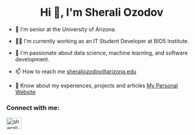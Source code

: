 <h1 align="center">Hi 👋, I'm Sherali Ozodov</h1>

- 🔭 I'm senior at the University of Arizona.

- 👨‍💻 I'm currently working as an IT Student Developer at BIO5 Institute.

- 🌱 I'm passionate about data science, machine learning, and software development.

- 📫 How to reach me sheraliozodov@arizona.edu

- 📄 Know about my experiences, projects and articles [My Personal Website](https://sheraliozodov77.github.io/personal-website/)

<h3 align="left">Connect with me:</h3>
<p align="left">
<a href="https://linkedin.com/in/sheraliozodov" target="blank"><img align="center" src="https://raw.githubusercontent.com/rahuldkjain/github-profile-readme-generator/master/src/images/icons/Social/linked-in-alt.svg" alt="sheraliozodov" height="30" width="40" /></a>
</p>
